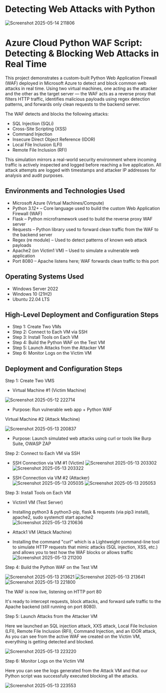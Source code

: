 # Detecting Web Attacks with Python
<p align="center">

  ![Screenshot 2025-05-14 211806](https://github.com/user-attachments/assets/c41c5224-2cca-4c6f-a628-6c401b6d4a7a)

</p>

<h1>Azure Cloud Python WAF Script: Detecting & Blocking Web Attacks in Real Time</h1>
This project demonstrates a custom-built Python Web Application Firewall (WAF) deployed in Microsoft Azure to detect and block common web attacks in real time. Using two virtual machines, one acting as the attacker and the other as the target server — the WAF acts as a reverse proxy that filters HTTP traffic, identifies malicious payloads using regex detection patterns, and forwards only clean requests to the backend server.

The WAF detects and blocks the following attacks:

- SQL Injection (SQLi)
- Cross-Site Scripting (XSS)
- Command Injection
- Insecure Direct Object Reference (IDOR)
- Local File Inclusion (LFI)
- Remote File Inclusion (RFI)

This simulation mirrors a real-world security environment where incoming traffic is actively inspected and logged before reaching a live application. All attack attempts are logged with timestamps and attacker IP addresses for analysis and audit purposes.



<h2>Environments and Technologies Used</h2>

- Microsoft Azure (Virtual Machines/Compute)
- Python 3.12+ – Core language used to build the custom Web Application Firewall (WAF)
- Flask – Python microframework used to build the reverse proxy WAF server
- Requests – Python library used to forward clean traffic from the WAF to the backend server
- Regex (re module) – Used to detect patterns of known web attack payloads
- Apache2 (on Victim1 VM) – Used to simulate a vulnerable web application
- Port 8080 – Apache listens here; WAF forwards clean traffic to this port





<h2>Operating Systems Used </h2>

- Windows Server 2022
- Windows 10 (21H2)
-  Ubuntu 22.04 LTS 

<h2>High-Level Deployment and Configuration Steps</h2>

- Step 1: Create Two VMs
- Step 2: Connect to Each VM via SSH
- Step 3: Install Tools on Each VM
- Step 4: Build the Python WAF on the Test VM
- Step 5: Launch Attacks from the Attacker VM
- Step 6: Monitor Logs on the Victim VM

<h2>Deployment and Configuration Steps</h2>

Step 1: Create Two VMS
- Virtual Machine #1 (Victim Machine)

![Screenshot 2025-05-12 222714](https://github.com/user-attachments/assets/72a48f70-5cb6-4146-8d92-4a944179efe5)
- Purpose: Run vulnerable web app + Python WAF

Virtual Machine #2 (Attack Machine)

![Screenshot 2025-05-13 200837](https://github.com/user-attachments/assets/2d7be1f0-2a63-45eb-900d-e26bca327e97)
- Purpose: Launch simulated web attacks using curl or tools like Burp Suite, OWASP ZAP

Step 2: Connect to Each VM via SSH

- SSH Connection via VM #1 (Victim)
![Screenshot 2025-05-13 203302](https://github.com/user-attachments/assets/ec253d98-7d20-441c-99f3-3a6f11544181)
![Screenshot 2025-05-13 203322](https://github.com/user-attachments/assets/967f0bb2-f7ad-4028-9202-bf5126c008eb)

- SSH Connection via VM #2 (Attacker)
![Screenshot 2025-05-13 205035](https://github.com/user-attachments/assets/f4cc60c3-b7dd-418d-8c01-28e9bf905a0c)
![Screenshot 2025-05-13 205053](https://github.com/user-attachments/assets/c4bb68bb-c4f5-4969-a58d-1224cab59199)

Step 3: Install Tools on Each VM
-  Victim1 VM (Test Server)
-  Installing python3 & python3-pip, flask & requests (via pip3 install), apache2, sudo systemctl start apache2
![Screenshot 2025-05-13 210636](https://github.com/user-attachments/assets/0e3059f2-8877-4410-a341-f1135ebaf69b)

- Attack1 VM (Attack Machine)
- Installing the command "curl" which is a Lightweight command-line tool to simulate HTTP requests that mimic attacks (SQL injection, XSS, etc.) and allows you to test how the WAF blocks or allows traffic
![Screenshot 2025-05-13 211200](https://github.com/user-attachments/assets/e1fcb066-9c95-43a7-9024-acc1c87dcab3)

Step 4:  Build the Python WAF on the Test VM

![Screenshot 2025-05-13 213621](https://github.com/user-attachments/assets/e89f1415-2547-416f-86d6-9c6e588870c2)
![Screenshot 2025-05-13 213641](https://github.com/user-attachments/assets/9d0bdb70-ef74-41c8-8006-2151715f2c65)
![Screenshot 2025-05-13 221800](https://github.com/user-attachments/assets/fbc96480-5671-4866-9a9c-fff31bcb4d64)

The WAF is now live, listening on HTTP port 80

It's ready to intercept requests, block attacks, and forward safe traffic to the Apache backend (still running on port 8080).

Step 5: Launch Attacks from the Attacker VM

Here we launched an SQL injection attack, XXS attack, Local File Inclusion (LFI), Remote File Inclusion (RFI), Command Injection, and an IDOR attack, As you can see from the active WAF we created on the Victim VM, everything is getting detected and blocked.

![Screenshot 2025-05-13 223220](https://github.com/user-attachments/assets/eadb83a6-7ba0-4748-861e-1220a7750e59)

Step 6: Monitor Logs on the Victim VM

Here you can see the logs generated from the Attack VM and that our Python script was successfully executed blocking all the attacks.

![Screenshot 2025-05-13 223553](https://github.com/user-attachments/assets/13bca55a-5771-46cc-a970-c17c5dfb3899)












